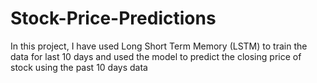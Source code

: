 # Stock-Price-Predictions
In this project, I have used Long Short Term Memory (LSTM) to train the data for last 10 days and used the model to predict the closing price of stock using the past 10 days data
